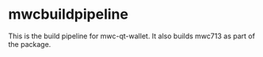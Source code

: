 # mwcbuildpipeline

This is the build pipeline for mwc-qt-wallet. It also builds mwc713 as part of the package.

